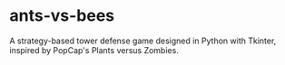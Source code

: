 # ants-vs-bees
A strategy-based tower defense game designed in Python with Tkinter, inspired by PopCap's Plants versus Zombies. 
